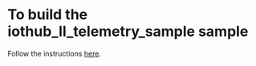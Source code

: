 # To build the iothub_ll_telemetry_sample sample

Follow the instructions [here](../../../../../doc/get_started/mbed-freescale-k64f-c.md).